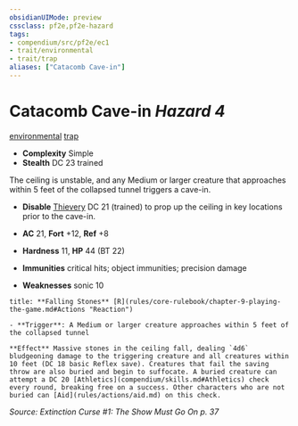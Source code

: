 ```yaml
---
obsidianUIMode: preview
cssclass: pf2e,pf2e-hazard
tags:
- compendium/src/pf2e/ec1
- trait/environmental
- trait/trap
aliases: ["Catacomb Cave-in"]
---
```

# Catacomb Cave-in *Hazard 4*  
[environmental](environmental.md "Environmental Hazard Trait")  [trap](trap.md "Trap Hazard Trait")  

- **Complexity** Simple
- **Stealth** DC 23 trained  

The ceiling is unstable, and any Medium or larger creature that approaches within 5 feet of the collapsed tunnel triggers a cave-in.

- **Disable** [Thievery](skills.md#Thievery) DC 21 (trained) to prop up the ceiling in key locations prior to the cave-in.  

- **AC** 21, **Fort** +12, **Ref** +8
- **Hardness** 11, **HP** 44 (BT 22)
- **Immunities** critical hits; object immunities; precision damage
- **Weaknesses** sonic 10

```ad-embed-ability
title: **Falling Stones** [R](rules/core-rulebook/chapter-9-playing-the-game.md#Actions "Reaction")

- **Trigger**: A Medium or larger creature approaches within 5 feet of the collapsed tunnel

**Effect** Massive stones in the ceiling fall, dealing `4d6` bludgeoning damage to the triggering creature and all creatures within 10 feet (DC 18 basic Reflex save). Creatures that fail the saving throw are also buried and begin to suffocate. A buried creature can attempt a DC 20 [Athletics](compendium/skills.md#Athletics) check every round, breaking free on a success. Other characters who are not buried can [Aid](rules/actions/aid.md) on this check.
```

*Source: Extinction Curse #1: The Show Must Go On p. 37*